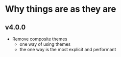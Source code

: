 # Why things are as they are

## v4.0.0

-   Remove composite themes
    -   one way of using themes
    -   the one way is the most explicit and performant
